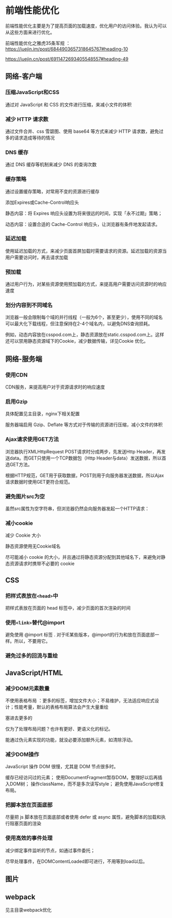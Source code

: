 # 前端性能优化

前端性能优化主要是为了提高页面的加载速度，优化用户的访问体验。我认为可以从这些方面来进行优化。

前端性能优化之雅虎35条军规 ： <https://juejin.im/post/6844903657318645767#heading-10>

<https://juejin.cn/post/6911472693405548557#heading-49>

## 网络-客户端

### 压缩JavaScript和CSS

通过对 JavaScript 和 CSS 的文件进行压缩，来减小文件的体积

### 减少 HTTP 请求数

通过文件合并、css 雪碧图、使用 base64 等方式来减少 HTTP 请求数，避免过多的请求造成等待的情况

### DNS 缓存

通过 DNS 缓存等机制来减少 DNS 的查询次数

### 缓存策略

通过设置缓存策略，对常用不变的资源进行缓存

添加Expires或Cache-Control响应头

静态内容：将 Expires 响应头设置为将来很远的时间，实现「永不过期」策略；

动态内容：设置合适的 Cache-Control 响应头，让浏览器有条件地发起请求。

### 延迟加载

使用延迟加载的方式，来减少页面首屏加载时需要请求的资源。延迟加载的资源当用户需要访问时，再去请求加载

### 预加载

通过用户行为，对某些资源使用预加载的方式，来提高用户需要访问资源时的响应速度

### 划分内容到不同域名

浏览器一般会限制每个域的并行线程（一般为6个，甚至更少），使用不同的域名可以最大化下载线程，但注意保持在2-4个域名内，以避免DNS查询损耗。

例如，动态内容放在csspod.com上，静态资源放在static.csspod.com上。这样还可以禁用静态资源域下的Cookie，减少数据传输，详见Cookie 优化。

## 网络-服务端

### 使用CDN

CDN服务，来提高用户对于资源请求时的响应速度

### 启用Gzip

具体配置见主目录，nginx下相关配置

服务器端启用 Gzip、Deflate 等方式对于传输的资源进行压缩，减小文件的体积

### Ajax请求使用GET方法

浏览器执行XMLHttpRequest POST请求时分成两步，先发送Http Header，再发送data。而GET只使用一个TCP数据包（Http Header与data）发送数据，所以首选GET方法。

根据HTTP规范，GET用于获取数据，POST则用于向服务器发送数据，所以Ajax请求数据时使用GET更符合规范。

### 避免图片src为空

虽然src属性为空字符串，但浏览器仍然会向服务器发起一个HTTP请求：

### 减小cookie

减少 Cookie 大小

静态资源使用无Cookie域名

 尽可能减小 cookie 的大小，并且通过将静态资源分配到其他域名下，来避免对静态资源请求时携带不必要的 cookie

## CSS

### 把样式表放在`<head>`中

把样式表放在页面的 head 标签中，减少页面的首次渲染的时间

### 使用`<link>`替代@import

避免使用 @import 标签 . 对于IE某些版本，@import的行为和放在页面底部一样。所以，不要用它。

### 避免过多的回流与重绘

## JavaScript/HTML

### 减少DOM元素数量

不使用表格布局 ：更多的标签，增加文件大小；不易维护，无法适应响应式设计；性能考量，默认的表格布局算法会产生大量重绘

塞进去更多的<div>仅为了处理布局问题？也许有更好、更语义化的标记。

能通过伪元素实现的功能，就没必要添加额外元素，如清除浮动。

### 减少DOM操作

JavaScript 操作 DOM 很慢，尤其是 DOM 节点很多时。

缓存已经访问过的元素；
使用DocumentFragment暂存DOM，整理好以后再插入DOM树；
操作className，而不是多次读写style；
避免使用JavaScript修复布局。

### 把脚本放在页面底部

尽量把 js 脚本放在页面底部或者使用 defer 或 async 属性，避免脚本的加载和执行阻塞页面的渲染

### 使用高效的事件处理

减少绑定事件监听的节点，如通过事件委托；

尽早处理事件，在DOMContentLoaded即可进行，不用等到load以后。

## 图片

## webpack

见主目录webpack优化
